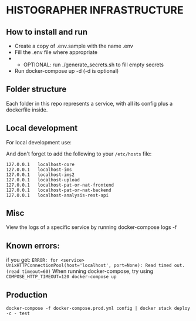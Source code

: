 # HISTOGRAPHER INFRASTRUCTURE #

## How to install and run

- Create a copy of .env.sample with the name .env
- Fill the .env file where appropriate
- - OPTIONAL: run ./generate_secrets.sh to fill empty secrets
- Run docker-compose up -d (-d is optional)


## Folder structure
Each folder in this repo represents a service, with all its config plus a dockerfile inside.

## Local development
For local development use:



And don't forget to add the following to your `/etc/hosts` file:
```
127.0.0.1   localhost-core
127.0.0.1   localhost-ims
127.0.0.1   localhost-ims2
127.0.0.1   localhost-upload
127.0.0.1   localhost-pat-or-nat-frontend
127.0.0.1   localhost-pat-or-nat-backend
127.0.0.1   localhost-analysis-rest-api
```

## Misc

View the logs of a specific service by running docker-compose logs -f <service>

## Known errors:

if you get:
`ERROR: for <service>  UnixHTTPConnectionPool(host='localhost', port=None): Read timed out. (read timeout=60)`
When running docker-compose, try using `COMPOSE_HTTP_TIMEOUT=120 docker-compose up`


## Production

`docker-compose -f docker-compose.prod.yml config | docker stack deploy -c - test`
